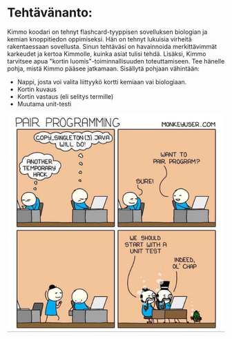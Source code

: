 # Tehtävänanto:

Kimmo koodari on tehnyt flashcard-tyyppisen sovelluksen biologian ja kemian knoppitiedon oppimiseksi.
Hän on tehnyt lukuisia virheitä rakentaessaan sovellusta. Sinun tehtäväsi on havainnoida merkittävimmät
karkeudet ja kertoa Kimmolle, kuinka asiat tulisi tehdä. Lisäksi, Kimmo tarvitsee apua "kortin luomis"-toiminnallisuuden
toteuttamiseen. Tee hänelle pohja, mistä Kimmo pääsee jatkamaan. Sisällytä pohjaan vähintään:
- Nappi, josta voi valita liittyykö kortti kemiaan vai biologiaan.
- Kortin kuvaus
- Kortin vastaus (eli selitys termille)
- Muutama unit-testi


![alt text](https://github.com/juhorichard/ohjelmointiharjoitus/blob/master/pictures/programming.jpg)


